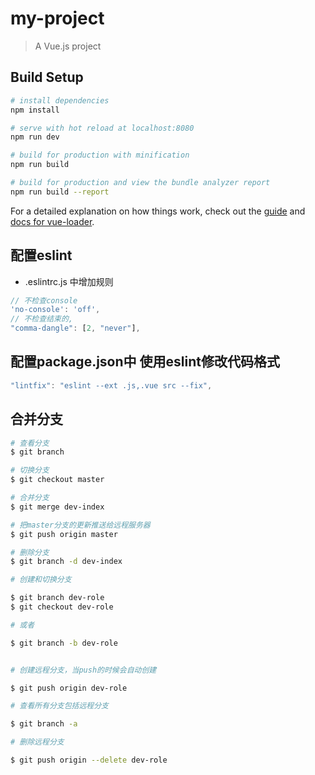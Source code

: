 # my-project

> A Vue.js project

## Build Setup

``` bash
# install dependencies
npm install

# serve with hot reload at localhost:8080
npm run dev

# build for production with minification
npm run build

# build for production and view the bundle analyzer report
npm run build --report
```

For a detailed explanation on how things work, check out the [guide](http://vuejs-templates.github.io/webpack/) and [docs for vue-loader](http://vuejs.github.io/vue-loader).

## 配置eslint

- .eslintrc.js 中增加规则

```js
// 不检查console
'no-console': 'off',
// 不检查结束的,
"comma-dangle": [2, "never"],
```

## 配置package.json中 使用eslint修改代码格式

```js
"lintfix": "eslint --ext .js,.vue src --fix",
```

## 合并分支

```bash
# 查看分支
$ git branch

# 切换分支
$ git checkout master

# 合并分支
$ git merge dev-index

# 把master分支的更新推送给远程服务器
$ git push origin master

# 删除分支
$ git branch -d dev-index

# 创建和切换分支

$ git branch dev-role
$ git checkout dev-role

# 或者

$ git branch -b dev-role


# 创建远程分支，当push的时候会自动创建

$ git push origin dev-role

# 查看所有分支包括远程分支

$ git branch -a

# 删除远程分支

$ git push origin --delete dev-role
```